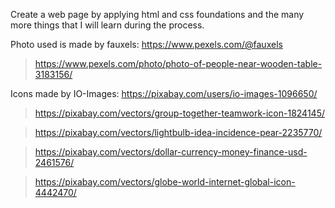 Create a web page by applying html and css foundations and the many more things that I will learn during the process.


Photo used is made by fauxels:
https://www.pexels.com/@fauxels

> https://www.pexels.com/photo/photo-of-people-near-wooden-table-3183156/


Icons made by IO-Images:
https://pixabay.com/users/io-images-1096650/

> https://pixabay.com/vectors/group-together-teamwork-icon-1824145/

> https://pixabay.com/vectors/lightbulb-idea-incidence-pear-2235770/

> https://pixabay.com/vectors/dollar-currency-money-finance-usd-2461576/

> https://pixabay.com/vectors/globe-world-internet-global-icon-4442470/
